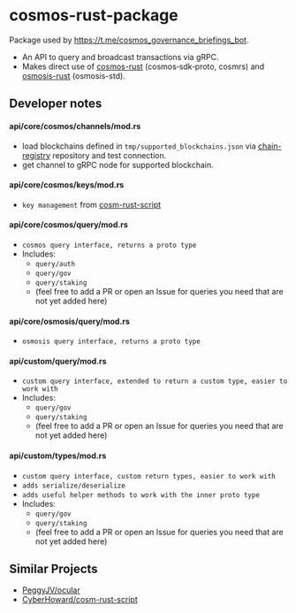 # cosmos-rust-package
Package used by https://t.me/cosmos_governance_briefings_bot.

- An API to query and broadcast transactions via gRPC.
- Makes direct use of [cosmos-rust](https://github.com/cosmos/cosmos-rust) (cosmos‑sdk‑proto, cosmrs) and [osmosis-rust](https://github.com/osmosis-labs/osmosis-rust) (osmosis-std).

## Developer notes

#### api/core/cosmos/channels/mod.rs 

- load blockchains defined in `tmp/supported_blockchains.json` via [chain-registry](https://github.com/cosmos/chain-registry) repository and test connection.
- get channel to gRPC node for supported blockchain. 

#### api/core/cosmos/keys/mod.rs 
- `key management` from [cosm-rust-script](https://github.com/CyberHoward/cosm-rust-script)

#### api/core/cosmos/query/mod.rs 
- `cosmos query interface, returns a proto type`    
- Includes:
  - `query/auth`
  - `query/gov`
  - `query/staking`
  - (feel free to add a PR or open an Issue for queries you need that are not yet added here)

#### api/core/osmosis/query/mod.rs 
- `osmosis query interface, returns a proto type`

#### api/custom/query/mod.rs 
- `custom query interface, extended to return a custom type, easier to work with`
- Includes: 
  - `query/gov`
  - `query/staking`
  - (feel free to add a PR or open an Issue for queries you need that are not yet added here)


#### api/custom/types/mod.rs 
- `custom query interface, custom return types, easier to work with`
- `adds serialize/deserialize`
- `adds useful helper methods to work with the inner proto type`
- Includes: 
  - `query/gov`
  - `query/staking`
  - (feel free to add a PR or open an Issue for queries you need that are not yet added here)

## Similar Projects

- <a href="https://github.com/PeggyJV/ocular">PeggyJV/ocular</a>
- <a href="https://github.com/CyberHoward/cosm-rust-script">CyberHoward/cosm-rust-script</a> 
